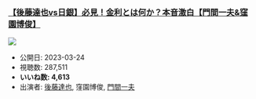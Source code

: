 ### [【後藤達也vs日銀】必見！金利とは何か？本音激白【門間一夫&窪園博俊】](https://www.youtube.com/watch?v=hrFXdV2uC1k)
[![](https://img.youtube.com/vi/hrFXdV2uC1k/sddefault.jpg)](https://www.youtube.com/watch?v=hrFXdV2uC1k)
-   公開日: 2023-03-24
-   視聴数: 287,511
-   **いいね数: 4,613**
-   出演者: [後藤達也](/rehacq_fan/people/後藤達也 "wikilink"), 窪園博俊, [門間一夫](/rehacq_fan/people/門間一夫 "wikilink")
